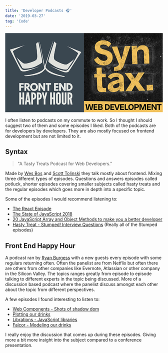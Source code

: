 ```yaml
---
title: 'Developer Podcasts 🎧'
date: '2019-03-27'
tag: 'Code'
---
```


![Front End Happy Hour & Syntax Logo](./fhh-syntax.jpg)

I often listen to podcasts on my commute to work. So I thought I should suggest two of them and some episodes I liked.
Both of the podcasts are for developers by developers. They are also mostly focused on frontend development but are not limited to it.

## Syntax

> "A Tasty Treats Podcast for Web Developers."

Made by [Wes Bos](https://twitter.com/wesbos) and [Scott Tolinski](https://twitter.com/stolinski) they talk mostly about frontend.
Mixing three different types of episodes. Questions and answers episodes called potluck, shorter episodes covering smaller subjects called hasty treats and the regular episodes which goes more in depth into a specific topic.

Some of the episodes I would recommend listening to:

- [The React Episode](https://syntax.fm/show/066/the-react-episode)
- [The State of JavaScript 2018](https://syntax.fm/show/098/the-state-of-javascript-2018)
- [20 JavaScript Array and Object Methods to make you a better developer](https://syntax.fm/show/043/20-javascript-array-and-object-methods-to-make-you-a-better-developer)
- [Hasty Treat - Stumped! Interview Questions](https://syntax.fm/show/071/hasty-treat-stumped-interview-questions) (Really all of the Stumped episodes)

## Front End Happy Hour

A podcast ran by [Ryan Burgess](https://twitter.com/burgessdryan) with a new guests every episode with some regulars returning often. Often the panelist are from Netflix but often there are others from other companies like Evernote, Atlassian or other company in the Silicon Valley. The topics ranges greatly from episode to episode talking to different experts in the topic being discussed. More of a discussion based podcast where the panelist discuss amongst each other about the topic from different perspectives.

A few episodes I found interesting to listen to:

- [Web Components - Shots of shadow dom](https://frontendhappyhour.com/episodes/web-components-shots-of-shadow-dom/)
- [Plotting our drinks](https://frontendhappyhour.com/episodes/plotting-our-drinks/)
- [Librations - JavaScript libraries](https://frontendhappyhour.com/episodes/librations-javascript-libraries/)
- [Falcor - Modeling our drinks](https://frontendhappyhour.com/episodes/falcor-modeling-our-drinks/)

I really enjoy the discussion that comes up during these episodes. Giving more a bit more insight into the subject compared to a conference presentation.
